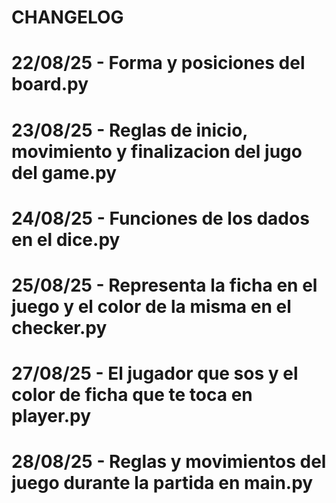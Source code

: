 # CHANGELOG

# 22/08/25 - Forma y posiciones del board.py

# 23/08/25 - Reglas de inicio, movimiento y finalizacion del jugo del game.py

# 24/08/25 - Funciones de los dados en el dice.py

# 25/08/25 - Representa la ficha en el juego y el color de la misma en el checker.py

# 27/08/25 - El jugador que sos y el color de ficha que te toca en player.py

# 28/08/25 - Reglas y movimientos del juego durante la partida en main.py